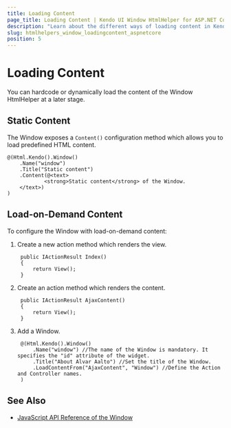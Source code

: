 ```yaml
---
title: Loading Content
page_title: Loading Content | Kendo UI Window HtmlHelper for ASP.NET Core
description: "Learn about the different ways of loading content in Kendo UI Window HtmlHelper for ASP.NET Core (MVC 6 or ASP.NET Core MVC)."
slug: htmlhelpers_window_loadingcontent_aspnetcore
position: 5
---
```


# Loading Content

You can hardcode or dynamically load the content of the Window HtmlHelper at a later stage.

## Static Content

The Window exposes a `Content()` configuration method which allows you to load predefined HTML content.

    @(Html.Kendo().Window()
        .Name("window")
        .Title("Static content")
        .Content(@<text>
                <strong>Static content</strong> of the Window.
        </text>)
    )

## Load-on-Demand Content

To configure the Window with load-on-demand content:

1. Create a new action method which renders the view.

        public IActionResult Index()
        {
            return View();
        }

1. Create an action method which renders the content.

        public IActionResult AjaxContent()
        {
            return View();
        }

1. Add a Window.

        @(Html.Kendo().Window()
            .Name("window") //The name of the Window is mandatory. It specifies the "id" attribute of the widget.
            .Title("About Alvar Aalto") //Set the title of the Window.
            .LoadContentFrom("AjaxContent", "Window") //Define the Action and Controller names.
        )

## See Also

* [JavaScript API Reference of the Window](http://docs.telerik.com/kendo-ui/api/javascript/ui/window)
